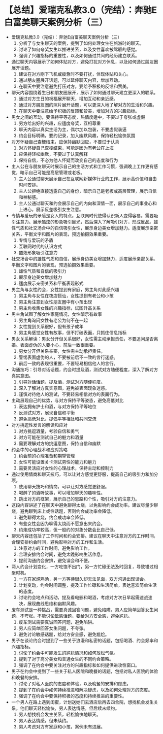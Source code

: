 # 【总结】爱瑞克私教3.0（完结）：奔驰E白富美聊天案例分析（三）

-   爱瑞克私教3.0（完结）：奔驰E白富美聊天案例分析（三）
    1.  分析了与女生聊天的案例，提到了如何处理女生在旅游时的聊天。
    2.  讨论了如何夸奖女生以推进关系，以及女性喜欢被驾驭的感觉。
    3.  强调了兴趣指标的重要性，以及如何通过共同的经历建立联系。
-   通过聊天内容展示了如何体贴对方，避免打扰对方休息，以及如何通过朋友圈展开话题。
    1.  建议在对方刚下飞机或疲惫时不要打扰，体现体贴和关心。
    2.  通过朋友圈展开话题，可以延伸聊天内容，增加互动。
    3.  在聊天中要注意避免打压对方，要给予积极的反馈和赞美。
-   聊天内容围绕着生日和朋友圈展开，展示了如何通过聊天建立更深入的联系。
    1.  通过对方生日的祝福展开聊天，增加互动和亲近感。
    2.  通过对方朋友圈的照片展开话题，可以更深入地了解对方的生活和兴趣。
    3.  在聊天中要注意给予积极的反馈和赞美，增加对方的兴趣指标。
-   男女之间的互动，要保持平等态度，热情度适中，不要过于夸张或虚假
    1.  男方给出好的兴趣，应适度夸奖，互相尊重
    2.  聊天内容以真实生活为主，偶尔加以包装，不要虚假装逼
    3.  约会目标明确，要约记录，加入幽默风趣，保持轻松愉快氛围
-   对方怀疑自己查梗结束，应保持幽默回应，不要过于认真
    1.  对方怀疑自己查梗结束，可能是因为有老公在上海
    2.  应保持轻松幽默，不要过于认真解释
    3.  保持自信，不必为他人怀疑而改变自己的态度和行为
-   主人公在与朋友聊天时展示自己的生活方式和工作习惯，强调晚上工作更有感觉，暗示自己可能是高层管理或老板。
    1.  主人公通过聊天展示自己在互联网新媒体行业的工作，展示高价值和自由时间安排。
    2.  主人公拒绝直接透露自己的身份，暗示自己是老板或高层管理，展示自信和神秘感。
    3.  主人公通过聊天和约会展示自己的内向和深情一面，展示自己的事业心和上进心，展示反差吸引女生注意。
-   专情与爱玩的矛盾是女人的特点，互联网时代使得认识新人变得容易，需要吸引注意力。展示酷炫的形象吸引目光，然后深入了解吸引对方，形成反品。雄性气质和社交场合中的自信吸引女性，展示身边美女增加魅力。适度展示亲密关系，平衡文字和图片的表现，预选拍摄效果重要。
    1.  专情与爱玩的矛盾
    2.  互联网时代的认识方式
    3.  酷炫形象吸引注意力
-   社交场合中的雄性气质和自信，展示身边美女增加魅力，适度展示亲密关系，平衡文字和图片的表现，预选拍摄效果重要。
    1.  雄性气质和自信的吸引力
    2.  展示身边美女增加魅力
    3.  适度展示亲密关系和平衡表现形式
-   男主角与女性约会，女性提到有家庭，男主角对此感兴趣
    1.  男主角与女性在夜店搭讪，女性提到有老公和小孩
    2.  男主角注意到女性朋友圈中有小孩出现
    3.  男主角收集女性的兴趣指标，试图升高关系
-   男主角试图了解女性家庭情况，女性暗示有故事
    1.  男主角询问女性有老公为何不在一起
    2.  女性提到关系很好，但有孩子成年
    3.  男主角感觉女性有故事，但不打破表面，只抓住信息指标
-   男女关系解读：男女分开但关系很好，女性需主动承担责任，不要追问是否离婚。表面虚伪的人要小心，前后一致很重要。
    1.  男女分开但关系亲密，女性需主动承担责任。
    2.  警惕表面虚伪的人，不要被前后不一致的言行迷惑。
    3.  前后一致的表现很重要，不要轻易相信他人的言行。
-   沟通技巧：引导对话话题，约会时提及酒，测试对方随便程度，深入了解对方真实意图。
    1.  引导对话话题，提及酒，测试对方随便程度。
    2.  深入了解对方真实意图，避免被表面现象迷惑。
    3.  谨慎对待他人的测试，不要轻易相信对方的表面行为。
-   主动展现自己的优势，与对方保持平等姿态，避免高低对比
    1.  表达拥有护士和酒，与对方保持平等地位
    2.  反测试对方，展现自信和平衡
    3.  避免高低对比，提倡平等相处和共同交流
-   对方挑逗性发言的解读和应对
    1.  对方挑逗酒量，考验自信和勇气
    2.  对方可能在测试自己的魅力和酒量
    3.  需要理解对方的挑逗意图，保持自信和幽默
-   约会中的心理战术和应对策略
    1.  约会前的心理准备和期望管理
    2.  女性可能设置关卡测试男性的能力和魅力
    3.  需要灵活应对女性的心理战术，保持主动和控制力
-   通过使用情商和聊天技巧，可以让对方感觉更舒服，提高自己的吸引力和加分项。
    1.  使用聊天技巧和情商，可以让对方感觉更舒服。
    2.  喝醉了的酒听故事，可以增加聊天的趣味性。
    3.  跳出对方的框架，展示自己的思路和个性，吸引对方的注意力。
-   这段内容讲述了在聊天中避免聊得太烧，以免影响约会成功率。建议尽量少聊烧，避免聊到床上或性话题，否则约会成功率会降低。
    1.  避免聊得太烧，约会成功率会降低。
    2.  有些女性会因为聊得太烧而不愿意出来约会。
    3.  约炮成功率较高，但一般约的对象分数会比自己低。
-   聊天内容还包括了工作时间和约会安排。建议在聊天中注意对方的工作时间，合理安排约会时间，避免影响对方的工作和生活。
    1.  注意对方的工作时间，避免影响工作。
    2.  合理安排约会时间，避免太晚影响生活作息。
    3.  提前沟通约会安排，避免误会和不便。
-   两人约会计划变化，一方吃饱不出门，另一方忙碌无法及时回复，导致错过相聚时机。
    1.  一方在家炖鸡汤，另一方等待很久却无法见面，双方沟通出现误会。
    2.  计划变动，约会时间调整，提及工作忙碌和生活简单，表达喜欢简单生活的态度。
    3.  讨论约会地点和活动，提及看电影和喝酒，考虑对方次日早起需速战速决，展现曲线思维和幽默风趣。
-   废车测试是一种挑战，需要真诚回答问题，避免陷阱。男人应简单回答女生问题，不夸张。不能讨论敏感话题，要给对方安全感，避免尴尬。
    1.  废车测试需要真诚回答问题，避免陷阱。
    2.  男人应简单回答女生问题，不夸张。
    3.  避免讨论敏感话题，给对方安全感，避免尴尬。
-   男子在谈论约会时提到了一些关于浪漫和私密的话题，包括喝酒、约会频率和兴趣指标。
    1.  讨论了约会中可能发生的尴尬情况和如何放松气氛。
    2.  提到了对于高分美女和普通女生的不同约会策略。
    3.  强调了在约会中要关注对方的兴趣指标和如何提供进攻性窗口。
-   男子在约会中提到了一些关于私人医院和晚餐的话题，包括对私人医院的体验和晚餐的安排。
    1.  讨论了对私人医院的态度和体验，以及晚餐的安排和顾虑。
    2.  提到了在约会中如何持续推进和解决疑虑，以及如何处理对方的态度。
    3.  强调了在约会中要保持积极的态度和持续推进的重要性。
-   一个男人在路上遇到闺蜜，计划送她们去酒店后再去四合院，想找机会发生关系。他们聊天轻松愉快，男人表达情感，但后续未续约。
    1.  男人想找机会发生关系，轻松愉快地聊天。
    2.  男人表达情感，但未续约。
    3.  男人考虑对方有家庭和小孩，案例未有进展。